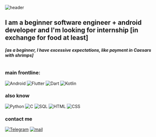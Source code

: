 ![header](https://github.com/tester-dono/ECTOBIOLOBAJUN/blob/main/Law-Services-Logo%20(1).jpg)
## I am a beginner software engineer + android developer and I'm looking for internship [in exchange for food at least]

##### [as a beginner, I have excessive expectations, like payment in Caesars with shrimps]
#
### main frontline: 

![Android](https://img.shields.io/badge/<Android>-white?style=for-the-badge&logo=android&logoColor=green)
![Flutter](https://img.shields.io/badge/<Flutter>-FFFACD?style=for-the-badge&logo=flutter&logoColor=00BFFF)
![Dart](https://img.shields.io/badge/<Dart>-informational?style=for-the-badge&logo=Dart&logoColor=00BFFF)
![Kotlin](https://img.shields.io/badge/<Kotlin>-orange?style=for-the-badge&logo=kotlin&logoColor=00BFFF)
### also know
![Python](https://img.shields.io/badge/<Python>-random?style=for-the-badge&logo=Python&logoColor=silver)
![C](https://img.shields.io/badge/<C>-a0BFFF?style=for-the-badge&logo=C&logoColor=snow)
![SQL](https://img.shields.io/badge/<SQL>-FFaACD?style=for-the-badge&logo=PostgreSQL&logoColor=00BFFF)
![HTML](https://img.shields.io/badge/<HTML>-A6AAAD?style=for-the-badge&logo=html&logoColor=00BFFF)
![CSS](https://img.shields.io/badge/<CSS>-FFFA3D?style=for-the-badge)
### contact me
[![Telegram](https://img.shields.io/badge/<Telegram>-blue?style=for-the-badge&logo=Telegram&logoColor=silver)](https://t.me/tester_dono)
[![mail](https://img.shields.io/badge/<Mail>-snow?style=for-the-badge&logo=Gmail&logoColor=red)](den.shegida@gmail.com)

